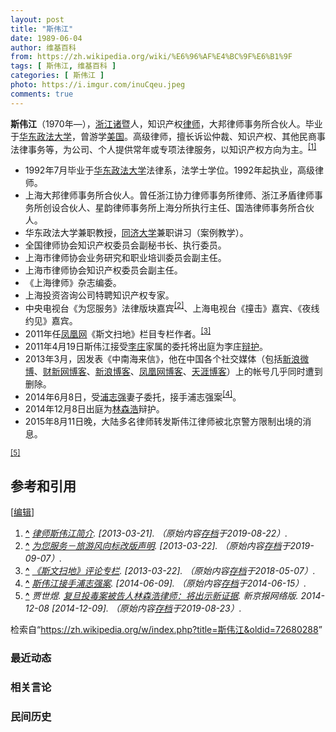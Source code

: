```yaml
---
layout: post
title: "斯伟江"
date: 1989-06-04
author: 维基百科
from: https://zh.wikipedia.org/wiki/%E6%96%AF%E4%BC%9F%E6%B1%9F
tags: [ 斯伟江, 维基百科 ]
categories: [ 斯伟江 ]
photo: https://i.imgur.com/inuCqeu.jpeg
comments: true
---
```

<div class="mw-content-ltr mw-parser-output" lang="zh" dir="ltr"><style data-mw-deduplicate="TemplateStyles:r83732082">.mw-parser-output .infobox-subbox{padding:0;border:none;margin:-3px;width:auto;min-width:100%;font-size:100%;clear:none;float:none;background-color:transparent}.mw-parser-output .infobox-3cols-child{margin:auto}.mw-parser-output .infobox .navbar{font-size:100%}body.skin-minerva .mw-parser-output .infobox-header,body.skin-minerva .mw-parser-output .infobox-subheader,body.skin-minerva .mw-parser-output .infobox-above,body.skin-minerva .mw-parser-output .infobox-title,body.skin-minerva .mw-parser-output .infobox-image,body.skin-minerva .mw-parser-output .infobox-full-data,body.skin-minerva .mw-parser-output .infobox-below{text-align:center}@media screen{html.skin-theme-clientpref-night .mw-parser-output .infobox-full-data:not(.notheme)>div:not(.notheme)[style]{background:#1f1f23!important;color:#f8f9fa}@media screen and (prefers-color-scheme:dark){html.skin-theme-clientpref-os .mw-parser-output .infobox-full-data:not(.notheme) div:not(.notheme){background:#1f1f23!important;color:#f8f9fa}}html.skin-theme-clientpref-night .mw-parser-output .infobox td div:not(.notheme)[style]{background:transparent!important;color:var(--color-base,#202122)}@media screen and (prefers-color-scheme:dark){html.skin-theme-clientpref-os .mw-parser-output .infobox td div:not(.notheme)[style]{background:transparent!important;color:var(--color-base,#202122)}}html.skin-theme-clientpref-night .mw-parser-output .infobox td div.NavHead:not(.notheme)[style]{background:transparent!important}}@media screen and (prefers-color-scheme:dark){html.skin-theme-clientpref-os .mw-parser-output .infobox td div.NavHead:not(.notheme)[style]{background:transparent!important}}@media(min-width:640px){body.skin--responsive .mw-parser-output .infobox-table{display:table!important}body.skin--responsive .mw-parser-output .infobox-table>caption{display:table-caption!important}body.skin--responsive .mw-parser-output .infobox-table>tbody{display:table-row-group}body.skin--responsive .mw-parser-output .infobox-table tr{display:table-row!important}body.skin--responsive .mw-parser-output .infobox-table th,body.skin--responsive .mw-parser-output .infobox-table td{padding-left:inherit;padding-right:inherit}}</style>
<p><b>斯伟江</b>（1970年<span class="useeditintro" title="Template:BLP editintro">—</span>），<a href="/wiki/%E6%B5%99%E6%B1%9F" class="mw-redirect" title="浙江">浙江</a><a href="/wiki/%E8%AF%B8%E6%9A%A8" class="mw-redirect" title="诸暨">诸暨</a>人，知识产权<a href="/wiki/%E5%BE%8B%E5%B8%88" class="mw-redirect" title="律师">律师</a>，大邦律师事务所合伙人。毕业于<a href="/wiki/%E5%8D%8E%E4%B8%9C%E6%94%BF%E6%B3%95%E5%A4%A7%E5%AD%A6" title="华东政法大学">华东政法大学</a>，曾游学<a href="/wiki/%E7%BE%8E%E5%9B%BD" title="美国">美国</a>。高级律师，擅长诉讼仲裁、知识产权、其他民商事法律事务等，为公司、个人提供常年或专项法律服务，以知识产权方向为主。<sup id="cite_ref-1" class="reference"><a href="#cite_note-1"><span class="cite-bracket">[</span>1<span class="cite-bracket">]</span></a></sup>
</p>
<div class="mw-heading mw-heading2"></div>
<ul><li>1992年7月毕业于<a href="/wiki/%E5%8D%8E%E4%B8%9C%E6%94%BF%E6%B3%95%E5%A4%A7%E5%AD%A6" title="华东政法大学">华东政法大学</a>法律系，法学士学位。1992年起执业，高级律师。</li>
<li>上海大邦律师事务所合伙人。曾任浙江协力律师事务所律师、浙江矛盾律师事务所创设合伙人、星韵律师事务所上海分所执行主任、国浩律师事务所合伙人。</li>
<li>华东政法大学兼职教授，<a href="/wiki/%E5%90%8C%E6%B5%8E%E5%A4%A7%E5%AD%A6" title="同济大学">同济大学</a>兼职讲习（案例教学）。</li>
<li>全国律师协会知识产权委员会副秘书长、执行委员。</li>
<li>上海市律师协会业务研究和职业培训委员会副主任。</li>
<li>上海市律师协会知识产权委员会副主任。</li>
<li>《上海律师》杂志编委。</li>
<li>上海投资咨询公司特聘知识产权专家。</li>
<li>中央电视台《为您服务》法律版块嘉宾<sup id="cite_ref-2" class="reference"><a href="#cite_note-2"><span class="cite-bracket">[</span>2<span class="cite-bracket">]</span></a></sup>、上海电视台《撞击》嘉宾、《夜线约见》嘉宾。</li>
<li>2011年任<a href="/wiki/%E5%87%A4%E5%87%B0%E7%BD%91" class="mw-redirect" title="凤凰网">凤凰网</a>《斯文扫地》栏目专栏作者。<sup id="cite_ref-3" class="reference"><a href="#cite_note-3"><span class="cite-bracket">[</span>3<span class="cite-bracket">]</span></a></sup></li>
<li>2011年4月19日斯伟江接受<a href="/wiki/%E6%9D%8E%E5%BA%84_(%E4%B8%AD%E5%9B%BD%E5%BE%8B%E5%B8%88)" class="mw-redirect" title="李庄 (中国律师)">李庄</a>家属的委托将出庭为李庄<a href="/wiki/%E8%BE%A9%E6%8A%A4" title="辩护">辩护</a>。</li>
<li>2013年3月，因发表《中南海来信》，他在中国各个社交媒体（包括<a href="/wiki/%E6%96%B0%E6%B5%AA%E5%BE%AE%E5%8D%9A" title="新浪微博">新浪微博</a>、<a href="/w/index.php?title=%E8%B4%A2%E6%96%B0%E7%BD%91%E5%8D%9A%E5%AE%A2&amp;action=edit&amp;redlink=1" class="new" title="财新网博客（页面不存在）">财新网博客</a>、<a href="/wiki/%E6%96%B0%E6%B5%AA%E5%8D%9A%E5%AE%A2" title="新浪博客">新浪博客</a>、<a href="/w/index.php?title=%E5%87%A4%E5%87%B0%E7%BD%91%E5%8D%9A%E5%AE%A2&amp;action=edit&amp;redlink=1" class="new" title="凤凰网博客（页面不存在）">凤凰网博客</a>、<a href="/w/index.php?title=%E5%A4%A9%E6%B6%AF%E5%8D%9A%E5%AE%A2&amp;action=edit&amp;redlink=1" class="new" title="天涯博客（页面不存在）">天涯博客</a>）上的帐号几乎同时遭到删除。</li>
<li>2014年6月8日，受<a href="/wiki/%E6%B5%A6%E5%BF%97%E5%BC%BA" title="浦志强">浦志强</a>妻子委托，接手浦志强案<sup id="cite_ref-4" class="reference"><a href="#cite_note-4"><span class="cite-bracket">[</span>4<span class="cite-bracket">]</span></a></sup>。</li>
<li>2014年12月8日出庭为<a href="/wiki/%E6%9E%97%E6%A3%AE%E6%B5%A9" class="mw-redirect" title="林森浩">林森浩</a>辩护。</li>
<li>2015年8月11日晚，大陆多名律师转发斯伟江律师被北京警方限制出境的消息。</li></ul>
<p><sup id="cite_ref-5" class="reference"><a href="#cite_note-5"><span class="cite-bracket">[</span>5<span class="cite-bracket">]</span></a></sup>
</p>
<div class="mw-heading mw-heading2"><h2 id="参考和引用"><span id=".E5.8F.82.E8.80.83.E5.92.8C.E5.BC.95.E7.94.A8"></span>参考和引用</h2><span class="mw-editsection"><span class="mw-editsection-bracket">[</span><a href="/w/index.php?title=%E6%96%AF%E4%BC%9F%E6%B1%9F&amp;action=edit&amp;section=2" title="编辑章节：参考和引用"><span>编辑</span></a><span class="mw-editsection-bracket">]</span></span></div>
<div class="reflist" style="list-style-type: decimal;">
<ol class="references">
<li id="cite_note-1"><span class="mw-cite-backlink"><b><a href="#cite_ref-1">^</a></b></span> <span class="reference-text"><cite class="citation web"><a rel="nofollow" class="external text" href="http://www.cctv.com/program/wnfw/20041027/100737.shtml">律师斯伟江简介</a>.  <span class="reference-accessdate"> [<span class="nowrap">2013-03-21</span>]</span>. （原始内容<a rel="nofollow" class="external text" href="https://web.archive.org/web/20190822120546/http://www.cctv.com/program/wnfw/20041027/100737.shtml">存档</a>于2019-08-22）.</cite><span title="ctx_ver=Z39.88-2004&amp;rfr_id=info%3Asid%2Fzh.wikipedia.org%3A%E6%96%AF%E4%BC%9F%E6%B1%9F&amp;rft.btitle=%E5%BE%8B%E5%B8%88%E6%96%AF%E4%BC%9F%E6%B1%9F%E7%AE%80%E4%BB%8B&amp;rft.genre=unknown&amp;rft_id=http%3A%2F%2Fwww.cctv.com%2Fprogram%2Fwnfw%2F20041027%2F100737.shtml&amp;rft_val_fmt=info%3Aofi%2Ffmt%3Akev%3Amtx%3Abook" class="Z3988"><span style="display:none;">&nbsp;</span></span></span>
</li>
<li id="cite_note-2"><span class="mw-cite-backlink"><b><a href="#cite_ref-2">^</a></b></span> <span class="reference-text"><cite class="citation web"><a rel="nofollow" class="external text" href="http://www.cctv.com/program/wnfw/01/index.shtml">为您服务－旅游风向标改版声明</a>.  <span class="reference-accessdate"> [<span class="nowrap">2013-03-22</span>]</span>. （原始内容<a rel="nofollow" class="external text" href="https://web.archive.org/web/20190907034904/http://www.cctv.com/program/wnfw/01/index.shtml">存档</a>于2019-09-07）.</cite><span title="ctx_ver=Z39.88-2004&amp;rfr_id=info%3Asid%2Fzh.wikipedia.org%3A%E6%96%AF%E4%BC%9F%E6%B1%9F&amp;rft.btitle=%E4%B8%BA%E6%82%A8%E6%9C%8D%E5%8A%A1%EF%BC%8D%E6%97%85%E6%B8%B8%E9%A3%8E%E5%90%91%E6%A0%87%E6%94%B9%E7%89%88%E5%A3%B0%E6%98%8E&amp;rft.genre=unknown&amp;rft_id=http%3A%2F%2Fwww.cctv.com%2Fprogram%2Fwnfw%2F01%2Findex.shtml&amp;rft_val_fmt=info%3Aofi%2Ffmt%3Akev%3Amtx%3Abook" class="Z3988"><span style="display:none;">&nbsp;</span></span></span>
</li>
<li id="cite_note-3"><span class="mw-cite-backlink"><b><a href="#cite_ref-3">^</a></b></span> <span class="reference-text"><cite class="citation web"><a rel="nofollow" class="external text" href="http://news.ifeng.com/opinion/zhuanlan/siweijiang/list_0/0.shtml">《斯文扫地》评论专栏</a>.  <span class="reference-accessdate"> [<span class="nowrap">2013-03-22</span>]</span>. （原始内容<a rel="nofollow" class="external text" href="https://web.archive.org/web/20180507142442/http://news.ifeng.com/opinion/zhuanlan/siweijiang/list_0/0.shtml">存档</a>于2018-05-07）.</cite><span title="ctx_ver=Z39.88-2004&amp;rfr_id=info%3Asid%2Fzh.wikipedia.org%3A%E6%96%AF%E4%BC%9F%E6%B1%9F&amp;rft.btitle=%E3%80%8A%E6%96%AF%E6%96%87%E6%89%AB%E5%9C%B0%E3%80%8B%E8%AF%84%E8%AE%BA%E4%B8%93%E6%A0%8F&amp;rft.genre=unknown&amp;rft_id=http%3A%2F%2Fnews.ifeng.com%2Fopinion%2Fzhuanlan%2Fsiweijiang%2Flist_0%2F0.shtml&amp;rft_val_fmt=info%3Aofi%2Ffmt%3Akev%3Amtx%3Abook" class="Z3988"><span style="display:none;">&nbsp;</span></span></span>
</li>
<li id="cite_note-4"><span class="mw-cite-backlink"><b><a href="#cite_ref-4">^</a></b></span> <span class="reference-text"><cite class="citation web"><a rel="nofollow" class="external text" href="http://www.chinese.rfi.fr/%E4%B8%AD%E5%9B%BD/20140609-%E5%85%AD%E5%9B%9B%E7%A0%94%E8%AE%A8%E4%BC%9A%E2%80%9C%E4%BA%94%E5%90%9B%E5%AD%90%E2%80%9D%E6%A1%88%E5%A4%9A%E4%BA%BA%E5%8F%96%E4%BF%9D-%E6%96%AF%E4%BC%9F%E6%B1%9F%E6%8E%A5%E6%89%8B%E6%B5%A6%E5%BF%97%E5%BC%BA%E6%A1%88">斯伟江接手浦志强案</a>.  <span class="reference-accessdate"> [<span class="nowrap">2014-06-09</span>]</span>. （原始内容<a rel="nofollow" class="external text" href="https://web.archive.org/web/20140615234302/http://www.chinese.rfi.fr/%E4%B8%AD%E5%9B%BD/20140609-%E5%85%AD%E5%9B%9B%E7%A0%94%E8%AE%A8%E4%BC%9A%E2%80%9C%E4%BA%94%E5%90%9B%E5%AD%90%E2%80%9D%E6%A1%88%E5%A4%9A%E4%BA%BA%E5%8F%96%E4%BF%9D-%E6%96%AF%E4%BC%9F%E6%B1%9F%E6%8E%A5%E6%89%8B%E6%B5%A6%E5%BF%97%E5%BC%BA%E6%A1%88">存档</a>于2014-06-15）.</cite><span title="ctx_ver=Z39.88-2004&amp;rfr_id=info%3Asid%2Fzh.wikipedia.org%3A%E6%96%AF%E4%BC%9F%E6%B1%9F&amp;rft.btitle=%E6%96%AF%E4%BC%9F%E6%B1%9F%E6%8E%A5%E6%89%8B%E6%B5%A6%E5%BF%97%E5%BC%BA%E6%A1%88&amp;rft.genre=unknown&amp;rft_id=http%3A%2F%2Fwww.chinese.rfi.fr%2F%25E4%25B8%25AD%25E5%259B%25BD%2F20140609-%25E5%2585%25AD%25E5%259B%259B%25E7%25A0%2594%25E8%25AE%25A8%25E4%25BC%259A%25E2%2580%259C%25E4%25BA%2594%25E5%2590%259B%25E5%25AD%2590%25E2%2580%259D%25E6%25A1%2588%25E5%25A4%259A%25E4%25BA%25BA%25E5%258F%2596%25E4%25BF%259D-%25E6%2596%25AF%25E4%25BC%259F%25E6%25B1%259F%25E6%258E%25A5%25E6%2589%258B%25E6%25B5%25A6%25E5%25BF%2597%25E5%25BC%25BA%25E6%25A1%2588&amp;rft_val_fmt=info%3Aofi%2Ffmt%3Akev%3Amtx%3Abook" class="Z3988"><span style="display:none;">&nbsp;</span></span></span>
</li>
<li id="cite_note-5"><span class="mw-cite-backlink"><b><a href="#cite_ref-5">^</a></b></span> <span class="reference-text"><cite class="citation news">贾世煜. <a rel="nofollow" class="external text" href="http://news.southcn.com/community/content/2014-12/08/content_113851371.htm">复旦投毒案被告人林森浩律师：将出示新证据</a>. 新京报网络版. 2014-12-08 <span class="reference-accessdate"> [<span class="nowrap">2014-12-09</span>]</span>. （原始内容<a rel="nofollow" class="external text" href="https://web.archive.org/web/20190823124254/http://news.southcn.com/community/content/2014-12/08/content_113851371.htm">存档</a>于2019-08-23）.</cite><span title="ctx_ver=Z39.88-2004&amp;rfr_id=info%3Asid%2Fzh.wikipedia.org%3A%E6%96%AF%E4%BC%9F%E6%B1%9F&amp;rft.atitle=%E5%A4%8D%E6%97%A6%E6%8A%95%E6%AF%92%E6%A1%88%E8%A2%AB%E5%91%8A%E4%BA%BA%E6%9E%97%E6%A3%AE%E6%B5%A9%E5%BE%8B%E5%B8%88%EF%BC%9A%E5%B0%86%E5%87%BA%E7%A4%BA%E6%96%B0%E8%AF%81%E6%8D%AE&amp;rft.au=%E8%B4%BE%E4%B8%96%E7%85%9C&amp;rft.date=2014-12-08&amp;rft.genre=article&amp;rft.jtitle=%E6%96%B0%E4%BA%AC%E6%8A%A5%E7%BD%91%E7%BB%9C%E7%89%88&amp;rft_id=http%3A%2F%2Fnews.southcn.com%2Fcommunity%2Fcontent%2F2014-12%2F08%2Fcontent_113851371.htm&amp;rft_val_fmt=info%3Aofi%2Ffmt%3Akev%3Amtx%3Ajournal" class="Z3988"><span style="display:none;">&nbsp;</span></span></span>
</li>
</ol></div>
<!-- 
NewPP limit report
Parsed by mw‐web.codfw.main‐5f5c4f7cdc‐r9vk4
Cached time: 20240913152533
Cache expiry: 2592000
Reduced expiry: false
Complications: []
CPU time usage: 0.237 seconds
Real time usage: 0.392 seconds
Preprocessor visited node count: 2529/1000000
Post‐expand include size: 18266/2097152 bytes
Template argument size: 1578/2097152 bytes
Highest expansion depth: 19/100
Expensive parser function count: 0/500
Unstrip recursion depth: 0/20
Unstrip post‐expand size: 9359/5000000 bytes
Lua time usage: 0.088/10.000 seconds
Lua memory usage: 3213764/52428800 bytes
Number of Wikibase entities loaded: 1/400
-->
<!--
Transclusion expansion time report (%,ms,calls,template)
100.00%  358.169      1 -total
 65.76%  235.539      1 Template:Infobox_Person
 32.27%  115.583      1 Template:Wikidata_image
 31.91%  114.278      1 Template:Infobox_person/core
 27.48%   98.407      1 Template:Infobox
 20.34%   72.844      1 Template:References
 15.58%   55.803      4 Template:Cite_web
 12.04%   43.123      1 Template:Bd
  6.93%   24.818      5 Template:Br_separated_entries
  5.27%   18.888      2 Template:Date.isMD
-->

<!-- Saved in parser cache with key zhwiki:pcache:idhash:3388206-0!canonical!zh and timestamp 20240913152533 and revision id 72680288. Rendering was triggered because: page-view
 -->
</div><!--esi <esi:include src="/esitest-fa8a495983347898/content" /> --><noscript><img src="https://login.wikimedia.org/wiki/Special:CentralAutoLogin/start?type=1x1" alt="" width="1" height="1" style="border: none; position: absolute;"></noscript>
<div class="printfooter" data-nosnippet="">检索自“<a dir="ltr" href="https://zh.wikipedia.org/w/index.php?title=斯伟江&amp;oldid=72680288">https://zh.wikipedia.org/w/index.php?title=斯伟江&amp;oldid=72680288</a>”</div><div id="recent-news"><h3>最近动态</h3><ul></ul></div><div id="open-opinion"><h3>相关言论</h3><ul></ul></div><div id="mjls-record"><h3>民间历史</h3><ul></ul></div>